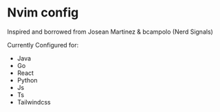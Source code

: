 # Nvim config
Inspired and borrowed from Josean Martinez & bcampolo (Nerd Signals)

Currently Configured for:
- Java
- Go
- React
- Python
- Js
- Ts
- Tailwindcss

